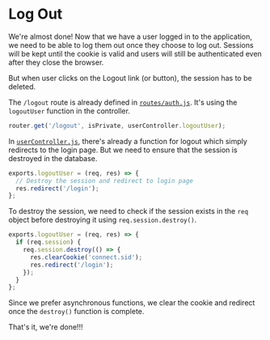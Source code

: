 # Log Out

We're almost done! Now that we have a user logged in to the application, we need to be able to log them out once they choose to log out. Sessions will be kept until the cookie is valid and users will still be authenticated even after they close the browser.

But when user clicks on the Logout link (or button), the session has to be deleted.

The `/logout` route is already defined in [`routes/auth.js`](../routes/auth.js). It's using the `logoutUser` function in the controller.
```JavaScript
router.get('/logout', isPrivate, userController.logoutUser);
```

In [`userController.js`](../controllers/userController.js), there's already a function for logout which simply redirects to the login page. But we need to ensure that the session is destroyed in the database.
```JavaScript
exports.logoutUser = (req, res) => {
  // Destroy the session and redirect to login page
  res.redirect('/login');
};
```

To destroy the session, we need to check if the session exists  in the `req` object before destroying it using `req.session.destroy()`.
```JavaScript
exports.logoutUser = (req, res) => {
  if (req.session) {
    req.session.destroy(() => {
      res.clearCookie('connect.sid');
      res.redirect('/login');
    });
  }
};
```
Since we prefer asynchronous functions, we clear the cookie and redirect once the `destroy()` function is complete.

That's it, we're done!!!

